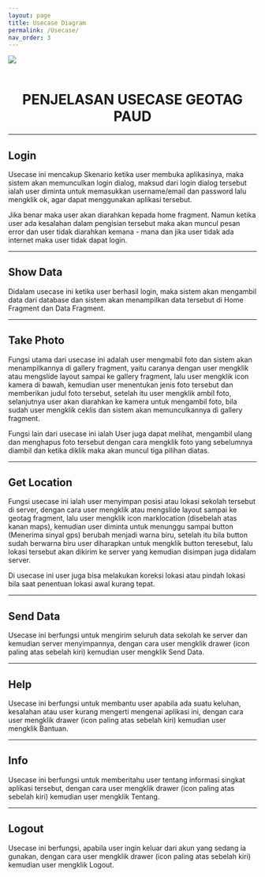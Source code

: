 ```yaml
---
layout: page
title: Usecase Diagram
permalink: /Usecase/
nav_order: 3
---
```


<img src="{{site.baseurl}}/assets/image/use-case.png">  
<br>
<br>

<h1><center> PENJELASAN USECASE GEOTAG PAUD </center></h1>

<hr>

## Login
<p> Usecase ini mencakup Skenario ketika user membuka aplikasinya, maka sistem akan memunculkan login dialog, maksud dari  login dialog tersebut ialah user diminta untuk  memasukkan username/email dan password lalu mengklik ok, agar dapat menggunakan aplikasi tersebut.</p>
<p> Jika benar maka user akan diarahkan kepada home fragment. Namun ketika user ada kesalahan dalam pengisian tersebut maka akan muncul pesan error dan user tidak diarahkan kemana - mana dan jika user tidak ada internet maka user tidak dapat login.</p>

<hr>

## Show Data
<p> Didalam usecase ini ketika user berhasil login, maka sistem akan mengambil data dari database dan sistem akan menampilkan data tersebut di Home Fragment dan Data Fragment.</p>

<hr>

## Take Photo
<p> Fungsi utama dari usecase ini adalah user mengmabil foto dan sistem akan menampilkannya di gallery fragment, yaitu caranya dengan user mengklik atau mengslide layout sampai ke gallery fragment, lalu user mengklik icon kamera di bawah, kemudian user menentukan jenis foto tersebut dan memberikan judul foto tersebut, setelah itu user mengklik ambil foto, selanjutnya user akan diarahkan ke kamera untuk mengambil foto, bila sudah user mengklik ceklis dan sistem akan memunculkannya di gallery fragment.</p>
<p> Fungsi lain dari usecase ini ialah User juga dapat melihat, mengambil ulang dan menghapus foto tersebut dengan cara mengklik foto yang sebelumnya diambil dan ketika diklik maka akan muncul tiga pilihan diatas.</p>

<hr>

## Get Location
<p> Fungsi usecase ini ialah user menyimpan posisi atau lokasi sekolah tersebut di server, dengan cara user mengklik atau mengslide layout sampai ke geotag fragment, lalu user mengklik icon marklocation (disebelah atas kanan maps), kemudian user diminta untuk menunggu sampai button (Menerima sinyal gps) berubah menjadi warna biru, setelah itu bila button sudah berwarna biru user diharapkan untuk mengklik button teresebut, lalu lokasi tersebut akan dikirim ke server yang kemudian disimpan juga didalam server.</p>
<p> Di usecase ini user juga bisa melakukan koreksi lokasi atau pindah lokasi bila saat penentuan lokasi awal kurang tepat.</p>

<hr>

## Send Data
<p> Usecase ini berfungsi untuk mengirim seluruh data sekolah ke server dan kemudian server menyimpannya, dengan cara user mengklik drawer (icon paling atas sebelah kiri) kemudian user mengklik Send Data.</p>

<hr>

## Help
<p> Usecase ini berfungsi untuk membantu user apabila ada suatu keluhan, kesalahan atau user kurang mengerti mengenai aplikasi ini, dengan cara user mengklik drawer (icon paling atas sebelah kiri) kemudian user mengklik Bantuan.</p>

<hr>

## Info
<p> Usecase ini berfungsi untuk memberitahu user tentang informasi singkat aplikasi tersebut, dengan cara user mengklik drawer (icon paling atas sebelah kiri) kemudian user mengklik Tentang.</p>

<hr>

## Logout
<p> Usecase ini berfungsi, apabila user ingin keluar dari akun yang sedang ia gunakan, dengan cara user mengklik drawer (icon paling atas sebelah kiri) kemudian user mengklik Logout.</p>